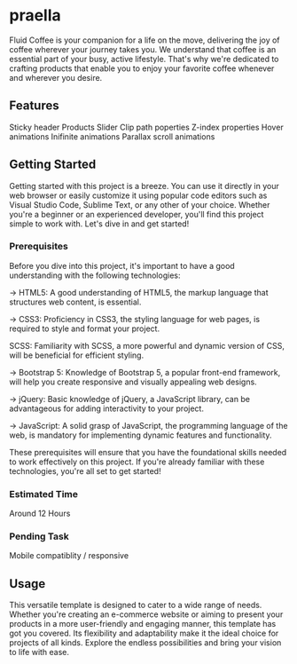 # praella

Fluid Coffee is your companion for a life on the move, delivering the joy of coffee wherever your journey takes you. We understand that coffee is an essential part of your busy, active lifestyle. That's why we're dedicated to crafting products that enable you to enjoy your favorite coffee whenever and wherever you desire.

## Features
Sticky header
Products Slider
Clip path poperties
Z-index properties
Hover animations
Inifinite animations
Parallax scroll animations

## Getting Started
Getting started with this project is a breeze. You can use it directly in your web browser or easily customize it using popular code editors such as Visual Studio Code, Sublime Text, or any other of your choice. Whether you're a beginner or an experienced developer, you'll find this project simple to work with. Let's dive in and get started!

### Prerequisites
Before you dive into this project, it's important to have a good understanding with the following technologies:

-> HTML5: A good understanding of HTML5, the markup language that structures web content, is essential.

-> CSS3: Proficiency in CSS3, the styling language for web pages, is required to style and format your project.

SCSS: Familiarity with SCSS, a more powerful and dynamic version of CSS, will be beneficial for efficient styling.

-> Bootstrap 5: Knowledge of Bootstrap 5, a popular front-end framework, will help you create responsive and visually appealing web designs.

-> jQuery: Basic knowledge of jQuery, a JavaScript library, can be advantageous for adding interactivity to your project.

-> JavaScript: A solid grasp of JavaScript, the programming language of the web, is mandatory for implementing dynamic features and functionality.

These prerequisites will ensure that you have the foundational skills needed to work effectively on this project. If you're already familiar with these technologies, you're all set to get started!

### Estimated Time
Around 12 Hours

### Pending Task
Mobile compatiblity / responsive

## Usage
This versatile template is designed to cater to a wide range of needs. Whether you're creating an e-commerce website or aiming to present your products in a more user-friendly and engaging manner, this template has got you covered. Its flexibility and adaptability make it the ideal choice for projects of all kinds. Explore the endless possibilities and bring your vision to life with ease.
